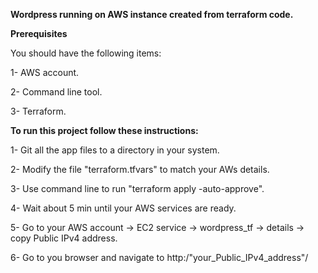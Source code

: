 **Wordpress running on AWS instance created from terraform code.**


**Prerequisites**


You should have the following items:



1- AWS account.


2- Command line tool.


3- Terraform.


**To run this project follow these instructions:**


1- Git all the app files to a directory in your system.


2- Modify the file "terraform.tfvars" to match your AWs details.


3- Use command line to run "terraform apply -auto-approve".


4- Wait about 5 min until your AWS services are ready.


5- Go to your AWS account -> EC2 service -> wordpress_tf -> details -> copy Public IPv4 address.


6- Go to you browser and navigate to http:/"your_Public_IPv4_address"/ 









  
